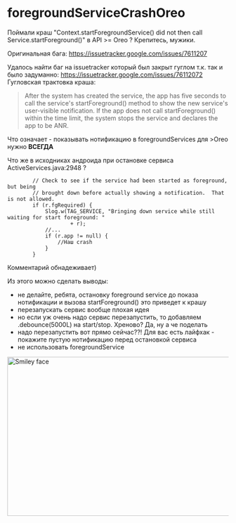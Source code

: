 # foregroundServiceCrashOreo
Поймали краш "Context.startForegroundService() did not then call Service.startForeground()" в API >= Oreo ? 
Крепитесь, мужики. 

Оригинальная бага: https://issuetracker.google.com/issues/7611207



Удалось найти баг на issuetracker который был закрыт гуглом т.к. так и было задуманно: https://issuetracker.google.com/issues/76112072
Гугловская трактовка краша:
>After the system has created the service, the app has five seconds to call the service's startForeground() method to show the new service's user-visible notification. If the app does not call startForeground() within the time limit, the system stops the service and declares the app to be ANR.


Что означает - показывать нотификацию в foregroundServices для >Oreo нужно 
<b>ВСЕГДА</b>


Что же в исходниках андроида при остановке сервиса ActiveServices.java:2948 ?
```
        // Check to see if the service had been started as foreground, but being
        // brought down before actually showing a notification.  That is not allowed.
        if (r.fgRequired) {
            Slog.w(TAG_SERVICE, "Bringing down service while still waiting for start foreground: "
                    + r);
            //...
            if (r.app != null) {
                //Наш crash 
            }
        }
```
Комментарий обнадеживает)

Из этого можно сделать выводы:
- не делайте, ребята, остановку foreground service до показа нотификации и вызова startForeground()  это приведет к крашу
- перезапускать сервис вообще плохая идея
- но если уж очень надо сервис перезапустить, то добавляем .debounce(5000L) на start/stop. Хреново? Да, ну а че поделать
- надо перезапустить вот прямо сейчас??! Для вас есть лайфхак - покажите пустую нотификацию перед остановкой сервиса 
- не использовать foregroundService

<img src="https://www.meme-arsenal.com/memes/615dc2dfdc3914c5e9d0ece48ee3c679.jpg" alt="Smiley face" height="362" width="545">
